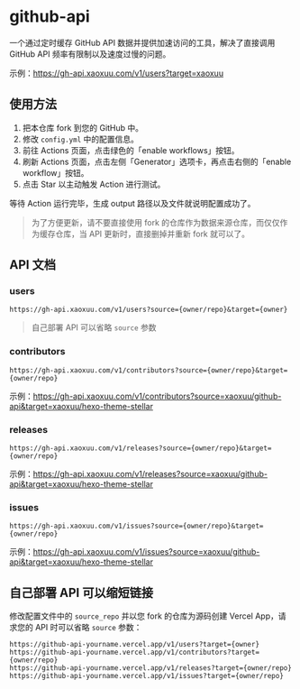 # github-api

一个通过定时缓存 GitHub API 数据并提供加速访问的工具，解决了直接调用 GitHub API 频率有限制以及速度过慢的问题。

示例：https://gh-api.xaoxuu.com/v1/users?target=xaoxuu

## 使用方法

1. 把本仓库 fork 到您的 GitHub 中。
2. 修改 `config.yml` 中的配置信息。
3. 前往 Actions 页面，点击绿色的「enable workflows」按钮。
4. 刷新 Actions 页面，点击左侧「Generator」选项卡，再点击右侧的「enable workflow」按钮。
4. 点击 Star 以主动触发 Action 进行测试。

等待 Action 运行完毕，生成 output 路径以及文件就说明配置成功了。

> 为了方便更新，请不要直接使用 fork 的仓库作为数据来源仓库，而仅仅作为缓存仓库，当 API 更新时，直接删掉并重新 fork 就可以了。

## API 文档

### users

```
https://gh-api.xaoxuu.com/v1/users?source={owner/repo}&target={owner}
```

> 自己部署 API 可以省略 `source` 参数

### contributors

```
https://gh-api.xaoxuu.com/v1/contributors?source={owner/repo}&target={owner/repo}
```

示例：https://gh-api.xaoxuu.com/v1/contributors?source=xaoxuu/github-api&target=xaoxuu/hexo-theme-stellar

### releases

```
https://gh-api.xaoxuu.com/v1/releases?source={owner/repo}&target={owner/repo}
```

示例：https://gh-api.xaoxuu.com/v1/releases?source=xaoxuu/github-api&target=xaoxuu/hexo-theme-stellar

### issues

```
https://gh-api.xaoxuu.com/v1/issues?source={owner/repo}&target={owner/repo}
```

示例：https://gh-api.xaoxuu.com/v1/issues?source=xaoxuu/github-api&target=xaoxuu/hexo-theme-stellar

## 自己部署 API 可以缩短链接

修改配置文件中的 `source_repo` 并以您 fork 的仓库为源码创建 Vercel App，请求您的 API 时可以省略 `source` 参数：

```
https://github-api-yourname.vercel.app/v1/users?target={owner}
https://github-api-yourname.vercel.app/v1/contributors?target={owner/repo}
https://github-api-yourname.vercel.app/v1/releases?target={owner/repo}
https://github-api-yourname.vercel.app/v1/issues?target={owner/repo}
```
